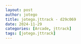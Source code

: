 ```yaml
---
layout: post
author: jotego
title: jotego.jttrack - d29c069
date: 2024-11-29
categories: [Arcade, jttrack]
tags: [jotego.jttrack]
---
```


